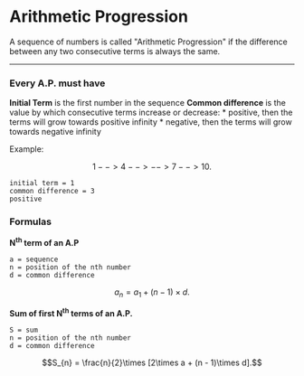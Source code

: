 # Arithmetic Progression

A sequence of numbers is called "Arithmetic Progression" if the difference between any two consecutive terms is always the same.

* * *

### Every A.P. must have

**Initial Term** is the first number in the sequence
**Common difference** is the value by which consecutive terms increase or decrease:
    * positive, then the terms will grow towards positive infinity
    * negative, then the terms will grow towards negative infinity

Example:

$$1 --> 4 --> --> 7 --> 10.$$

```
initial term = 1
common difference = 3
positive
```

### Formulas

**N<sup>th</sup> term of an A.P**

```
a = sequence
n = position of the nth number
d = common difference
```

$$a_{n} = a_{1} + (n - 1)\times d.$$

**Sum of first N<sup>th</sup> terms of an A.P.**

```
S = sum
n = position of the nth number
d = common difference
```

$$S_{n} = \frac{n}{2}\times [2\times a + (n - 1)\times d].$$
